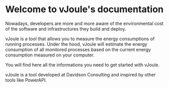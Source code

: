 # Welcome to vJoule's documentation

Nowadays, developers are more and more aware of the environmental cost of the software and infrastructures they build and deploy.

vJoule is a tool that allows you to measure the energy consumptions of running processes. Under the hood, vJoule will estimate the energy consumption of all monitored processes based on the current energy consumption measured on your computer.

You will find here all the informations you need to get started with vJoule. 

vJoule is a tool developed at Davidson Consulting and inspired by other tools like PowerAPI.